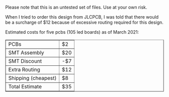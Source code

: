 Please note that this is an untested set of files.  Use at your own risk.

When I tried to order this design from JLCPCB, I was told that there would be a
surcharge of $12 because of excessive routing required for this design.

Estimated costs for five pcbs (105 led boards) as of March 2021:

<table cellspacin=0 cellpadding=3 border=1>
<tr><td>PCBs</td><td>$2</td></tr>
<tr><td>SMT Assembly</td><td>$20</td></tr>
<tr><td>SMT Discount</td><td>-$7</td></tr>
<tr><td>Extra Routing</td><td>$12</td></tr>
<tr><td>Shipping (cheapest)</td><td>$8</td></tr>
<tr><td>Total Estimate</td><td>$35</td></tr>
</table>
